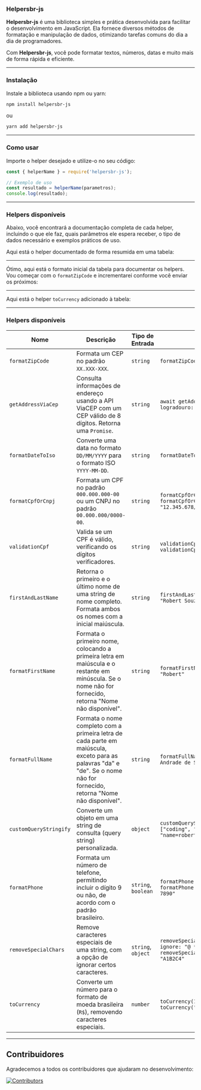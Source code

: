 ### Helpersbr-js

**Helpersbr-js** é uma biblioteca simples e prática desenvolvida para facilitar o desenvolvimento em JavaScript. Ela fornece diversos métodos de formatação e manipulação de dados, otimizando tarefas comuns do dia a dia de programadores. 

Com **Helpersbr-js**, você pode formatar textos, números, datas e muito mais de forma rápida e eficiente.

---

### Instalação

Instale a biblioteca usando npm ou yarn:

```bash
npm install helpersbr-js
```

ou 

```bash
yarn add helpersbr-js
```

---

### Como usar

Importe o helper desejado e utilize-o no seu código:

```javascript
const { helperName } = require('helpersbr-js');

// Exemplo de uso
const resultado = helperName(parametros);
console.log(resultado);
```

---

### Helpers disponíveis

Abaixo, você encontrará a documentação completa de cada helper, incluindo o que ele faz, quais parâmetros ele espera receber, o tipo de dados necessário e exemplos práticos de uso. 

Aqui está o helper documentado de forma resumida em uma tabela:

---
Ótimo, aqui está o formato inicial da tabela para documentar os helpers. Vou começar com o `formatZipCode` e incrementarei conforme você enviar os próximos:

---

Aqui está o helper `toCurrency` adicionado à tabela:

---

### Helpers disponíveis

| Nome                    | Descrição                                          | Tipo de Entrada | Exemplo de Uso                                                                                   |
|-------------------------|--------------------------------------------------|-----------------|--------------------------------------------------------------------------------------------------|
| `formatZipCode`          | Formata um CEP no padrão `XX.XXX-XXX`.            | `string`        | `formatZipCode("12345678") // "12.345-678"`                                                      |
| `getAddressViaCep`       | Consulta informações de endereço usando a API ViaCEP com um CEP válido de 8 dígitos. Retorna uma `Promise`. | `string`        | `await getAddressViaCep("12345678") // { erro: false, logradouro: "...", bairro: "...", ... }` |
| `formatDateToIso`        | Converte uma data no formato `DD/MM/YYYY` para o formato ISO `YYYY-MM-DD`. | `string`        | `formatDateToIso("25/12/2024") // "2024-12-25"`                                                 |
| `formatCpfOrCnpj`        | Formata um CPF no padrão `000.000.000-00` ou um CNPJ no padrão `00.000.000/0000-00`. | `string`        | `formatCpfOrCnpj("12345678909") // "123.456.789-09"`<br>`formatCpfOrCnpj("12345678000195") // "12.345.678/0001-95"` |
| `validationCpf`          | Valida se um CPF é válido, verificando os dígitos verificadores. | `string`        | `validationCpf("12345678909") // true`<br>`validationCpf("12345678900") // false`               |
| `firstAndLastName`       | Retorna o primeiro e o último nome de uma string de nome completo. Formata ambos os nomes com a inicial maiúscula. | `string`        | `firstAndLastName("robert andrade de souza") // "Robert Souza"`                                 |
| `formatFirstName`        | Formata o primeiro nome, colocando a primeira letra em maiúscula e o restante em minúscula. Se o nome não for fornecido, retorna "Nome não disponível". | `string`        | `formatFirstName("robert andrade de souza") // "Robert"`                                        |
| `formatFullName`         | Formata o nome completo com a primeira letra de cada parte em maiúscula, exceto para as palavras "da" e "de". Se o nome não for fornecido, retorna "Nome não disponível". | `string`        | `formatFullName("robert andrade de souza") // "Robert Andrade de Souza"`                        |
| `customQueryStringify`   | Converte um objeto em uma string de consulta (query string) personalizada. | `object`        | `customQueryStringify({ name: "robert", interests: ["coding", "music"] }) // "name=robert&interests[0]=coding&interests[1]=music"` |
| `formatPhone`            | Formata um número de telefone, permitindo incluir o dígito 9 ou não, de acordo com o padrão brasileiro. | `string`, `boolean` | `formatPhone("1234567890") // "(12) 3456-7890"`<br>`formatPhone("1234567890", true) // "(12) 9 3456-7890"` |
| `removeSpecialChars`     | Remove caracteres especiais de uma string, com a opção de ignorar certos caracteres. | `string`, `object` | `removeSpecialChars("A1!@#$%¨&*()*/+.B2 C4", { ignore: "@ *" }) // "A1/B2 C4"`<br>`removeSpecialChars("A1!@#$%¨&*()*/+.B2 C4") // "A1B2C4"` |
| `toCurrency`             | Converte um número para o formato de moeda brasileira (`R$`), removendo caracteres especiais. | `number`        | `toCurrency(1234.56) // "R$ 1.234,56"`<br>`toCurrency("1234.56") // false`                      |


--- 
## Contribuidores

Agradecemos a todos os contribuidores que ajudaram no desenvolvimento:

[![Contributors](https://contrib.rocks/image?repo=RobertAndrade27/HelpersBr-Js)](https://github.com/RobertAndrade27/HelpersBr-Js/graphs/contributors)

